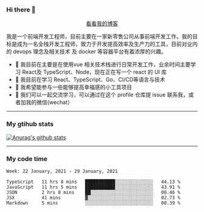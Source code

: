 ### Hi there 👋

<p align="center">
  <a href="https://real-jacket.github.io/">看看我的博客</a>
</p>

我是一个前端开发工程师，目前主要在一家新零售公司从事前端开发工作。我的目标是成为一名全栈开发工程师，致力于开发提高效率及生产力的工具，目前对业内的 devops 理念及相关技术 及 docker 等容器平台有着浓厚的兴趣。

- 🔭 我目前在主要是在使用vue 相关技术栈进行日常开发工作，业余时间主要学习 React及 TypeScript、Node，现在正在写一个 react 的 UI 库 
- 🌱 我目前在学习 React、TypeScript、Go、CI/CD等语言与技术
- 👯 我希望能参与一些能够提高幸福感的小工具项目
- 💬 我们可以一起交流学习，可以通过在这个 profile 仓库提 issue 联系我，或者加我的微信(wechat）

***

### My gtihub stats

[![Anurag's github stats](https://github-readme-stats.vercel.app/api?username=real-jacket)](https://github.com/anuraghazra/github-readme-stats)

***

### My code time

<!--START_SECTION:waka-->
```text
Week: 22 January, 2021 - 29 January, 2021

TypeScript   11 hrs 8 mins   ███████████░░░░░░░░░░░░░░   44.13 % 
JavaScript   11 hrs 5 mins   ███████████░░░░░░░░░░░░░░   43.91 % 
JSON         2 hrs 8 mins    ██░░░░░░░░░░░░░░░░░░░░░░░   08.46 % 
JSX          41 mins         ▓░░░░░░░░░░░░░░░░░░░░░░░░   02.73 % 
Markdown     5 mins          ░░░░░░░░░░░░░░░░░░░░░░░░░   00.39 % 
```
<!--END_SECTION:waka-->
